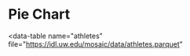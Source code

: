 # Pie Chart

<script type="module" src="../../dist/static_bi.js"></script>

<div>
<data-manager>

  <data-table
    name="athletes"
    file="https://idl.uw.edu/mosaic/data/athletes.parquet"
  ></data-table>

</data-manager>

<pie-chart
  table="athletes"
  dimension="nationality"
  measure="count(*)"
  limit="10"
  order_by="count(*) desc">
</pie-chart>
</div>